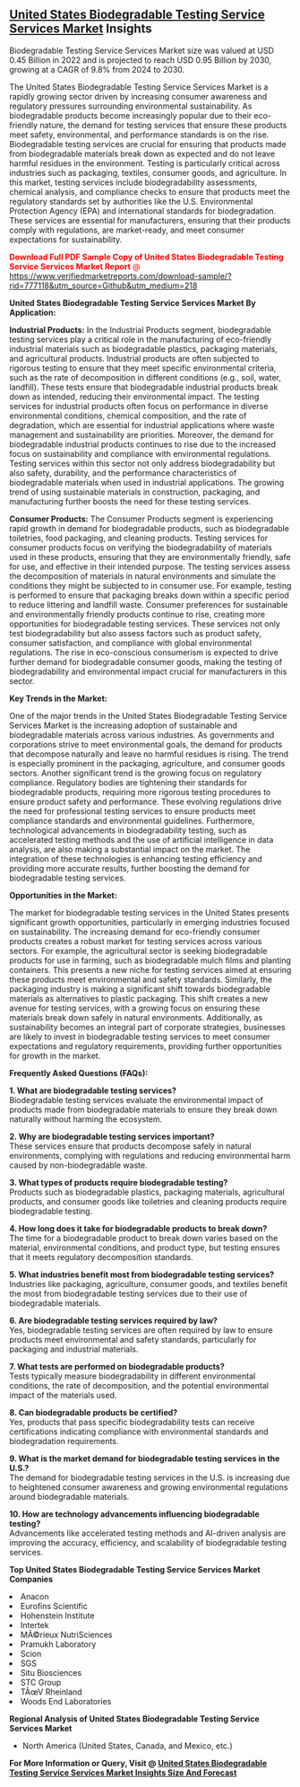 <h2><a href="https://www.verifiedmarketreports.com/download-sample/?rid=777118&amp;utm_source=Github&amp;utm_medium=218" target="_blank">United States Biodegradable Testing Service Services Market</a> Insights</h2><p>Biodegradable Testing Service Services Market size was valued at USD 0.45 Billion in 2022 and is projected to reach USD 0.95 Billion by 2030, growing at a CAGR of 9.8% from 2024 to 2030.</p><p><p>The United States Biodegradable Testing Service Services Market is a rapidly growing sector driven by increasing consumer awareness and regulatory pressures surrounding environmental sustainability. As biodegradable products become increasingly popular due to their eco-friendly nature, the demand for testing services that ensure these products meet safety, environmental, and performance standards is on the rise. Biodegradable testing services are crucial for ensuring that products made from biodegradable materials break down as expected and do not leave harmful residues in the environment. Testing is particularly critical across industries such as packaging, textiles, consumer goods, and agriculture. In this market, testing services include biodegradability assessments, chemical analysis, and compliance checks to ensure that products meet the regulatory standards set by authorities like the U.S. Environmental Protection Agency (EPA) and international standards for biodegradation. These services are essential for manufacturers, ensuring that their products comply with regulations, are market-ready, and meet consumer expectations for sustainability. <p><span class=""><span style="color: #ff0000;"><strong>Download Full PDF Sample Copy of United States Biodegradable Testing Service Services Market Report</strong> @ </span><a href="https://www.verifiedmarketreports.com/download-sample/?rid=777118&amp;utm_source=Github&amp;utm_medium=218" target="_blank">https://www.verifiedmarketreports.com/download-sample/?rid=777118&amp;utm_source=Github&amp;utm_medium=218</a></span></p></p> <p><strong>United States Biodegradable Testing Service Services Market By Application:</strong></p> <p><strong>Industrial Products:</strong> In the Industrial Products segment, biodegradable testing services play a critical role in the manufacturing of eco-friendly industrial materials such as biodegradable plastics, packaging materials, and agricultural products. Industrial products are often subjected to rigorous testing to ensure that they meet specific environmental criteria, such as the rate of decomposition in different conditions (e.g., soil, water, landfill). These tests ensure that biodegradable industrial products break down as intended, reducing their environmental impact. The testing services for industrial products often focus on performance in diverse environmental conditions, chemical composition, and the rate of degradation, which are essential for industrial applications where waste management and sustainability are priorities. Moreover, the demand for biodegradable industrial products continues to rise due to the increased focus on sustainability and compliance with environmental regulations. Testing services within this sector not only address biodegradability but also safety, durability, and the performance characteristics of biodegradable materials when used in industrial applications. The growing trend of using sustainable materials in construction, packaging, and manufacturing further boosts the need for these testing services. </p> <p><strong>Consumer Products:</strong> The Consumer Products segment is experiencing rapid growth in demand for biodegradable products, such as biodegradable toiletries, food packaging, and cleaning products. Testing services for consumer products focus on verifying the biodegradability of materials used in these products, ensuring that they are environmentally friendly, safe for use, and effective in their intended purpose. The testing services assess the decomposition of materials in natural environments and simulate the conditions they might be subjected to in consumer use. For example, testing is performed to ensure that packaging breaks down within a specific period to reduce littering and landfill waste. Consumer preferences for sustainable and environmentally friendly products continue to rise, creating more opportunities for biodegradable testing services. These services not only test biodegradability but also assess factors such as product safety, consumer satisfaction, and compliance with global environmental regulations. The rise in eco-conscious consumerism is expected to drive further demand for biodegradable consumer goods, making the testing of biodegradability and environmental impact crucial for manufacturers in this sector. </p> <p><strong>Key Trends in the Market:</strong></p> <p>One of the major trends in the United States Biodegradable Testing Service Services Market is the increasing adoption of sustainable and biodegradable materials across various industries. As governments and corporations strive to meet environmental goals, the demand for products that decompose naturally and leave no harmful residues is rising. The trend is especially prominent in the packaging, agriculture, and consumer goods sectors. Another significant trend is the growing focus on regulatory compliance. Regulatory bodies are tightening their standards for biodegradable products, requiring more rigorous testing procedures to ensure product safety and performance. These evolving regulations drive the need for professional testing services to ensure products meet compliance standards and environmental guidelines. Furthermore, technological advancements in biodegradability testing, such as accelerated testing methods and the use of artificial intelligence in data analysis, are also making a substantial impact on the market. The integration of these technologies is enhancing testing efficiency and providing more accurate results, further boosting the demand for biodegradable testing services. </p> <p><strong>Opportunities in the Market:</strong></p> <p>The market for biodegradable testing services in the United States presents significant growth opportunities, particularly in emerging industries focused on sustainability. The increasing demand for eco-friendly consumer products creates a robust market for testing services across various sectors. For example, the agricultural sector is seeking biodegradable products for use in farming, such as biodegradable mulch films and planting containers. This presents a new niche for testing services aimed at ensuring these products meet environmental and safety standards. Similarly, the packaging industry is making a significant shift towards biodegradable materials as alternatives to plastic packaging. This shift creates a new avenue for testing services, with a growing focus on ensuring these materials break down safely in natural environments. Additionally, as sustainability becomes an integral part of corporate strategies, businesses are likely to invest in biodegradable testing services to meet consumer expectations and regulatory requirements, providing further opportunities for growth in the market. </p> <p><strong>Frequently Asked Questions (FAQs):</strong></p> <p><strong>1. What are biodegradable testing services?</strong><br> Biodegradable testing services evaluate the environmental impact of products made from biodegradable materials to ensure they break down naturally without harming the ecosystem.</p> <p><strong>2. Why are biodegradable testing services important?</strong><br> These services ensure that products decompose safely in natural environments, complying with regulations and reducing environmental harm caused by non-biodegradable waste.</p> <p><strong>3. What types of products require biodegradable testing?</strong><br> Products such as biodegradable plastics, packaging materials, agricultural products, and consumer goods like toiletries and cleaning products require biodegradable testing.</p> <p><strong>4. How long does it take for biodegradable products to break down?</strong><br> The time for a biodegradable product to break down varies based on the material, environmental conditions, and product type, but testing ensures that it meets regulatory decomposition standards.</p> <p><strong>5. What industries benefit most from biodegradable testing services?</strong><br> Industries like packaging, agriculture, consumer goods, and textiles benefit the most from biodegradable testing services due to their use of biodegradable materials.</p> <p><strong>6. Are biodegradable testing services required by law?</strong><br> Yes, biodegradable testing services are often required by law to ensure products meet environmental and safety standards, particularly for packaging and industrial materials.</p> <p><strong>7. What tests are performed on biodegradable products?</strong><br> Tests typically measure biodegradability in different environmental conditions, the rate of decomposition, and the potential environmental impact of the materials used.</p> <p><strong>8. Can biodegradable products be certified?</strong><br> Yes, products that pass specific biodegradability tests can receive certifications indicating compliance with environmental standards and biodegradation requirements.</p> <p><strong>9. What is the market demand for biodegradable testing services in the U.S.?</strong><br> The demand for biodegradable testing services in the U.S. is increasing due to heightened consumer awareness and growing environmental regulations around biodegradable materials.</p> <p><strong>10. How are technology advancements influencing biodegradable testing?</strong><br> Advancements like accelerated testing methods and AI-driven analysis are improving the accuracy, efficiency, and scalability of biodegradable testing services.</p> </p><p><strong>Top United States Biodegradable Testing Service Services Market Companies</strong></p><div data-test-id=""><p><li>Anacon</li><li> Eurofins Scientific</li><li> Hohenstein Institute</li><li> Intertek</li><li> MÃ©rieux NutriSciences</li><li> Pramukh Laboratory</li><li> Scion</li><li> SGS</li><li> Situ Biosciences</li><li> STC Group</li><li> TÃœV Rheinland</li><li> Woods End Laboratories</li></p><div><strong>Regional Analysis of&nbsp;United States Biodegradable Testing Service Services Market</strong></div><ul><li dir="ltr"><p dir="ltr">North America&nbsp;(United States, Canada, and Mexico, etc.)</p></li></ul><p><strong>For More Information or Query, Visit @&nbsp;</strong><strong><a href="https://www.verifiedmarketreports.com/product/biodegradable-testing-service-services-market/?utm_source=Github&amp;utm_medium=218" target="_blank">United States Biodegradable Testing Service Services Market Insights Size And Forecast</a></strong></p></div>
